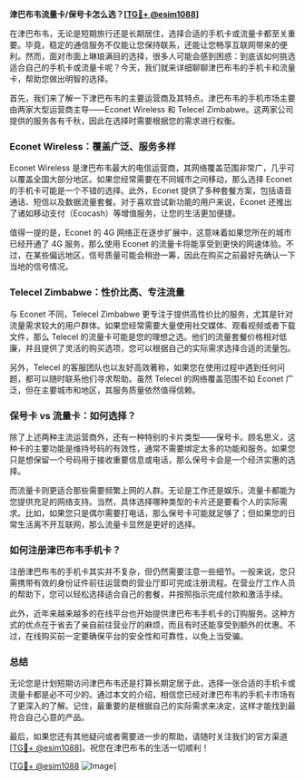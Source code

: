 **津巴布韦流量卡/保号卡怎么选？[[TG💪+ @esim1088](https://t.me/s/esim1088)]**

在津巴布韦，无论是短期旅行还是长期居住，选择合适的手机卡或流量卡都至关重要。毕竟，稳定的通信服务不仅能让您保持联系，还能让您畅享互联网带来的便利。然而，面对市面上琳琅满目的选择，很多人可能会感到困惑：到底该如何挑选适合自己的手机卡或流量卡呢？今天，我们就来详细聊聊津巴布韦的手机卡和流量卡，帮助您做出明智的选择。

首先，我们来了解一下津巴布韦的主要运营商及其特点。津巴布韦的手机市场主要由两家大型运营商主导——Econet Wireless 和 Telecel Zimbabwe。这两家公司提供的服务各有千秋，因此在选择时需要根据您的需求进行权衡。

### Econet Wireless：覆盖广泛、服务多样

Econet Wireless 是津巴布韦最大的电信运营商，其网络覆盖范围非常广，几乎可以覆盖全国大部分地区。如果您经常需要在不同城市之间移动，那么选择 Econet 的手机卡可能是一个不错的选择。此外，Econet 提供了多种套餐方案，包括语音通话、短信以及数据流量套餐。对于喜欢尝试新功能的用户来说，Econet 还推出了诸如移动支付（Ecocash）等增值服务，让您的生活更加便捷。

值得一提的是，Econet 的 4G 网络正在逐步扩展中，这意味着如果您所在的城市已经开通了 4G 服务，那么使用 Econet 的流量卡将能享受到更快的网速体验。不过，在某些偏远地区，信号质量可能会稍逊一筹，因此在购买之前最好先确认一下当地的信号情况。

### Telecel Zimbabwe：性价比高、专注流量

与 Econet 不同，Telecel Zimbabwe 更专注于提供高性价比的服务，尤其是针对流量需求较大的用户群体。如果您经常需要大量使用社交媒体、观看视频或者下载文件，那么 Telecel 的流量卡可能是您的理想之选。他们的流量套餐价格相对低廉，并且提供了灵活的购买选项，您可以根据自己的实际需求选择合适的流量包。

另外，Telecel 的客服团队也以友好高效著称，如果您在使用过程中遇到任何问题，都可以随时联系他们寻求帮助。虽然 Telecel 的网络覆盖范围不如 Econet 广泛，但在主要城市和地区，其服务质量依然值得信赖。

### 保号卡 vs 流量卡：如何选择？

除了上述两种主流运营商外，还有一种特别的卡片类型——保号卡。顾名思义，这种卡的主要功能是维持号码的有效性，通常不需要绑定太多的功能和服务。如果您只是想保留一个号码用于接收重要信息或电话，那么保号卡会是一个经济实惠的选择。

而流量卡则更适合那些需要频繁上网的人群。无论是工作还是娱乐，流量卡都能为您提供充足的网络支持。当然，具体选择哪种类型的卡片还是要看个人的实际需求。比如，如果您只是偶尔需要打电话，那么保号卡可能就足够了；但如果您的日常生活离不开互联网，那么流量卡显然是更好的选择。

### 如何注册津巴布韦手机卡？

注册津巴布韦的手机卡其实并不复杂，但仍然需要注意一些细节。一般来说，您只需携带有效的身份证件前往运营商的营业厅即可完成注册流程。在营业厅工作人员的帮助下，您可以轻松选择适合自己的套餐，并按照指示完成付款和激活手续。

此外，近年来越来越多的在线平台也开始提供津巴布韦手机卡的订购服务。这种方式的优点在于省去了亲自前往营业厅的麻烦，而且有时还能享受到额外的优惠。不过，在线购买前一定要确保平台的安全性和可靠性，以免上当受骗。

### 总结

无论您是计划短期访问津巴布韦还是打算长期定居于此，选择一张合适的手机卡或流量卡都是必不可少的。通过本文的介绍，相信您已经对津巴布韦的手机卡市场有了更深入的了解。记住，最重要的是根据自己的实际需求来决定，这样才能找到最符合自己心意的产品。

最后，如果您还有其他疑问或者需要进一步的帮助，请随时关注我们的官方渠道[[TG💪+ @esim1088](https://t.me/s/esim1088)]。祝您在津巴布韦的生活一切顺利！

[[TG💪+ @esim1088](https://t.me/s/esim1088) ![Image](https://i.postimg.cc/4NQfJmqS/Snipaste-2025-05-13-00-14-12.png)]